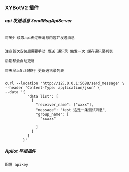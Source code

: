 ### XYBotV2 插件


##### api 发送消息  SendMsgApiServer

```

每9秒 读取api传过来消息内容并发送消息


注意首次安装后需要手动 发送 通讯录 触发一次 缓存通讯录列表

后期都会自动更新

每天早上5:30执行 更新通讯录列表


curl --location 'http://127.0.0.1:5688/send_message' \
--header 'Content-Type: application/json' \
--data '{
          "data_list": [
            {
              "receiver_name": ["xxxx"],
              "message": "test 这是一条测试消息",
              "group_name": [
                "xxxxx"

              ]
            }
          ]
        }'

```

##### Apilot 早报插件

```
配置 apikey
```
